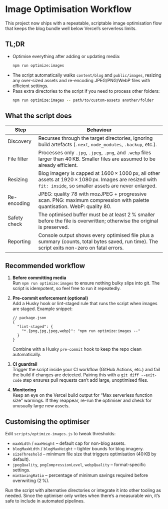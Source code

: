 # Image Optimisation Workflow

This project now ships with a repeatable, scriptable image optimisation flow that keeps the blog bundle well below Vercel’s serverless limits.

## TL;DR

- Optimise everything after adding or updating media:  
  ```bash
  npm run optimize:images
  ```
- The script automatically walks `content/blog` and `public/images`, resizing any over-sized assets and re-encoding JPEG/PNG/WebP files with efficient settings.
- Pass extra directories to the script if you need to process other folders:  
  ```bash
  npm run optimize:images -- path/to/custom-assets another/folder
  ```

## What the script does

| Step | Behaviour |
| ---- | --------- |
| Discovery | Recurses through the target directories, ignoring build artefacts (`.next`, `node_modules`, `.backup`, etc.). |
| File filter | Processes only `.jpg`, `.jpeg`, `.png`, and `.webp` files larger than 40 KB. Smaller files are assumed to be already efficient. |
| Resizing | Blog imagery is capped at 1600 × 1000 px, all other assets at 1920 × 1080 px. Images are resized with `fit: inside`, so smaller assets are never enlarged. |
| Re-encoding | JPEG: quality 78 with mozJPEG + progressive scan. PNG: maximum compression with palette quantisation. WebP: quality 80. |
| Safety check | The optimised buffer must be at least 2 % smaller before the file is overwritten; otherwise the original is preserved. |
| Reporting | Console output shows every optimised file plus a summary (counts, total bytes saved, run time). The script exits non-zero on fatal errors. |

## Recommended workflow

1. **Before committing media**  
   Run `npm run optimize:images` to ensure nothing bulky slips into git. The script is idempotent, so feel free to run it repeatedly.

2. **Pre-commit enforcement (optional)**  
   Add a Husky hook or lint-staged rule that runs the script when images are staged. Example snippet:
   ```jsonc
   // package.json
   {
     "lint-staged": {
       "*.{png,jpg,jpeg,webp}": "npm run optimize:images --"
     }
   }
   ```
   Combine with a Husky `pre-commit` hook to keep the repo clean automatically.

3. **CI guardrail**  
   Trigger the script inside your CI workflow (GitHub Actions, etc.) and fail the build if changes are detected. Pairing this with a `git diff --exit-code` step ensures pull requests can’t add large, unoptimised files.

4. **Monitoring**  
   Keep an eye on the Vercel build output for “Max serverless function size” warnings. If they reappear, re-run the optimiser and check for unusually large new assets.

## Customising the optimiser

Edit `scripts/optimize-images.js` to tweak thresholds:

- `maxWidth` / `maxHeight` – default cap for non-blog assets.
- `blogMaxWidth` / `blogMaxHeight` – tighter bounds for blog imagery.
- `sizeThreshold` – minimum file size that triggers optimisation (40 KB by default).
- `jpegQuality`, `pngCompressionLevel`, `webpQuality` – format-specific settings.
- `minSavingRatio` – percentage of minimum savings required before overwriting (2 %).

Run the script with alternative directories or integrate it into other tooling as needed. Since the optimiser only writes when there’s a measurable win, it’s safe to include in automated pipelines.
